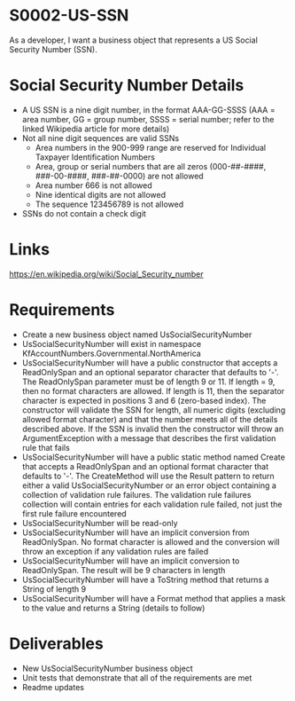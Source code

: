 # S0002-US-SSN

As a developer, I want a business object that represents a US Social Security Number (SSN).

# Social Security Number Details

* A US SSN is a nine digit number, in the format AAA-GG-SSSS (AAA = area number, GG = group number, SSSS = serial number; refer to the linked Wikipedia article for more details)
* Not all nine digit sequences are valid SSNs
	* Area numbers in the 900-999 range are reserved for Individual Taxpayer Identification Numbers
	* Area, group or serial numbers that are all zeros (000-##-####, ###-00-####, ###-##-0000) are not allowed
	* Area number 666 is not allowed
	* Nine identical digits are not allowed
	* The sequence 123456789 is not allowed
* SSNs do not contain a check digit

# Links

https://en.wikipedia.org/wiki/Social_Security_number

# Requirements

* Create a new business object named UsSocialSecurityNumber
* UsSocialSecurityNumber will exist in namespace KfAccountNumbers.Governmental.NorthAmerica
* UsSocialSecurityNumber will have a public constructor that accepts a ReadOnlySpan<Char> and an optional separator character that defaults to '-'. The ReadOnlySpan<Char> parameter must be of length 9 or 11. If length = 9, then no format characters are allowed. If length is 11, then the separator character is expected in positions 3 and 6 (zero-based index). The constructor will validate the SSN for length, all numeric digits (excluding allowed format character) and that the number meets all of the details described above. If the SSN is invalid then the constructor will throw an ArgumentException with a message that describes the first validation rule that fails
* UsSocialSecurityNumber will have a public static method named Create that accepts a ReadOnlySpan<Char> and an optional format character that defaults to '-'. The CreateMethod will use the Result pattern to return either a valid UsSocialSecurityNumber or an error object containing a collection of validation rule failures. The validation rule failures collection will contain entries for each validation rule failed, not just the first rule failure encountered
* UsSocialSecurityNumber will be read-only
* UsSocialSecurityNumber will have an implicit conversion from ReadOnlySpan<Char>. No format character is allowed and the conversion will throw an exception if any validation rules are failed
* UsSocialSecurityNumber will have an implicit conversion to ReadOnlySpan<Char>. The result will be 9 characters in length
* UsSocialSecurityNumber will have a ToString method that returns a String of length 9
* UsSocialSecurityNumber will have a Format method that applies a mask to the value and returns a String (details to follow)

# Deliverables

* New UsSocialSecurityNumber business object
* Unit tests that demonstrate that all of the requirements are met
* Readme updates